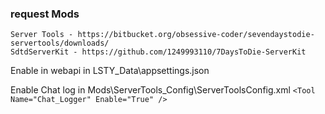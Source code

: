 ### request Mods
    Server Tools - https://bitbucket.org/obsessive-coder/sevendaystodie-servertools/downloads/
    SdtdServerKit - https://github.com/1249993110/7DaysToDie-ServerKit
Enable in webapi in LSTY_Data\appsettings.json

Enable Chat log in Mods\ServerTools_Config\ServerToolsConfig.xml
    ```<Tool Name="Chat_Logger" Enable="True" />```
